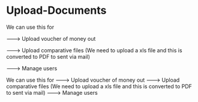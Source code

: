 # Upload-Documents

<div>
<p>We can use this for</p>
        <p>---> Upload voucher of money out</p>        
        <p>---> Upload comparative files (We need to upload a xls file and this is converted to PDF to sent via mail)</p>
        <p>---> Manage users</p> 
</div>

We can use this for
---> Upload voucher of money out
---> Upload comparative files (We need to upload a xls file and this is converted to PDF to sent via mail)
---> Manage users
